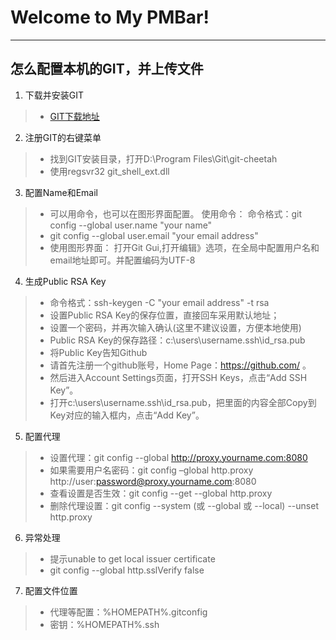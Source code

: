 Welcome to My PMBar!
====================

----------

怎么配置本机的GIT，并上传文件
--------------

 1. 下载并安装GIT
> - [GIT下载地址][1] 

 2. 注册GIT的右键菜单 
> - 找到GIT安装目录，打开D:\Program Files\Git\git-cheetah 
> - 使用regsvr32 git_shell_ext.dll

 3. 配置Name和Email
> - 可以用命令，也可以在图形界面配置。 使用命令： 命令格式：git config --global user.name "your name"
> - git config --global user.email "your email address" 
> - 使用图形界面： 打开Git Gui,打开编辑》选项，在全局中配置用户名和email地址即可。并配置编码为UTF-8

 4. 生成Public RSA Key
> - 命令格式：ssh-keygen -C "your email address" -t rsa
> - 设置Public RSA Key的保存位置，直接回车采用默认地址；
> - 设置一个密码，并再次输入确认(这里不建议设置，方便本地使用)
> - Public RSA Key的保存路径：c:\users\username\.ssh\id_rsa.pub
> - 将Public Key告知Github
> - 请首先注册一个github账号，Home Page：https://github.com/ 。
> - 然后进入Account Settings页面，打开SSH Keys，点击“Add SSH Key”。
> - 打开c:\users\username\.ssh\id_rsa.pub，把里面的内容全部Copy到Key对应的输入框内，点击“Add Key”。

 5. 配置代理
> - 设置代理：git config --global http://proxy.yourname.com:8080
> - 如果需要用户名密码：git config –global http.proxy http://user:password@proxy.yourname.com:8080
> - 查看设置是否生效：git config --get --global http.proxy
> - 删除代理设置：git config --system (或 --global 或 --local) --unset http.proxy

 6. 异常处理
> - 提示unable to get local issuer certificate
> - git config --global http.sslVerify false

 7. 配置文件位置
> - 代理等配置：%HOMEPATH%\.gitconfig
> - 密钥：%HOMEPATH%\.ssh

  [1]: https://github.com/msysgit/msysgit/releases/
